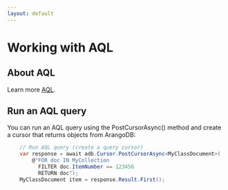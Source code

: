 ```yaml
---
layout: default
---
```

# Working with AQL

## About AQL
Learn more [AQL](https://www.arangodb.com/docs/stable/aql/).

## Run an AQL query
You can run an AQL query using the PostCursorAsync() method and create a cursor that returns objects from ArangoDB:
```csharp
    // Run AQL query (create a query cursor)
    var response = await adb.Cursor.PostCursorAsync<MyClassDocument>(
        @"FOR doc IN MyCollection 
          FILTER doc.ItemNumber == 123456 
          RETURN doc");
    MyClassDocument item = response.Result.First();
```

